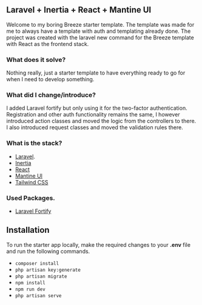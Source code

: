 ## Laravel + Inertia + React + Mantine UI

Welcome to my boring Breeze starter template. The template was made for me to always have a template with auth and
templating already done.
The project was created with the laravel new command for the Breeze template with React as the frontend stack.

### What does it solve?

Nothing really, just a starter template to have everything ready to go for when I need to develop something.

### What did I change/introduce?

I added Laravel fortify but only using it for the two-factor authentication. Registration and other auth
functionality remains the same,
I however introduced action classes and moved the logic from the controllers to there. I also introduced request classes
and moved the validation rules there.

### What is the stack?

- [Laravel](https://laravel.com).
- [Inertia](https://inertiajs.com/)
- [React](https://react.dev/)
- [Mantine UI](https://mantine.dev/)
- [Tailwind CSS](https://tailwindcss.com/)

### Used Packages.

- [Laravel Fortify](https://laravel.com/docs/11.x/fortify)

## Installation

To run the starter app locally, make the required changes to your **.env** file and run the following commands.

- ```composer install```
- ```php artisan key:generate```
- ```php artisan migrate```
- ```npm install```
- ```npm run dev```
- ```php artisan serve```
